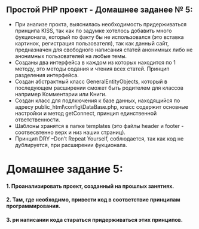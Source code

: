 ## Простой PHP проект - Домашнее заданее № 5:

- При анализе прокта, выяснилась необходимость придерживаться принципа KISS, так как по задумке хотелось добавить много фукционала, который по факту бы не использовался (это вставка картинок, регистрация пользователя), так как данный сайт, предназначен для свободного написания статей анонимных либо не анонимных пользователей на любые темы.
- Созданы два интерфейса в каждом из которых находится по 1 методу, это методы содания и чтения всех статей. Принцип разделения интерфейса.
- Создан абстрактный класс GeneralEntityObjects, который в последующем расширении сможет быть родителем для классов например Комментарии или Книги.
- Создан класс для подлкючения к базе данных, находящийся по адресу public_html\config\DataBase.php, класс содержит основные настройки и метод getConnect, принцип единственной ответственности.
- Шаблоны хранятся в папке templates (это файлы header  и footer - соотвесвтенно верх и низ наших страниц).
- Принцип DRY –Don’t Repeat Yourself, соблюдается, так как код не дублируется, при расширении фукционала.


# Домашнее задание 5:
#### 1. Проанализировать проект, созданный на прошлых занятиях.
#### 2. Там, где необходимо, привести код в соответствие принципам программирования.
#### 3. ри написании кода стараться придерживаться этих принципов.






